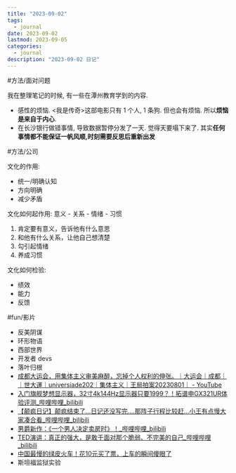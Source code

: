 ```yaml
---
title: "2023-09-02"
tags:
  - journal
date: 2023-09-02
lastmod: 2023-09-05
categories:
  - journal
description: "2023-09-02 日记"
---
```


#方法/面对问题

我在整理笔记的时候, 有一些在潭州教育学到的内容.

- 感性的烦恼. <我是传奇>这部电影只有 1 个人, 1 条狗. 但也会有烦恼. 所以**烦恼是来自于内心**.
- 在长沙银行做错事情, 导致数据暂停分发了一天. 觉得天要塌下来了. 其实**任何事情都不能保证一帆风顺,时刻需要反思后重新出发**

#方法/公司

文化的作用:

- 统一/明确认知
- 方向明确
- 减少矛盾

文化如何起作用: 意义 - 关系 - 情绪 - 习惯

1. 肯定要有意义，告诉他有什么意思
2. 和他有什么关系，让他自己想清楚
3. 勾引起情绪
4. 养成习惯

文化如何检验:

- 绩效
- 能力
- 反馈

#fun/影片

- 反美阴谋
- 环形物语
- 西部世界
- 开发者 devs
- 落叶归根
- [成都大运会，用集体主义审美麻醉，忘掉个人权利的伸张。｜大运会｜成都｜｜世大運｜universiade202｜集体主义｜王局拍案20230801｜ - YouTube](https://www.youtube.com/watch?v=brD85AfrsZo)
- [入门旗舰梦想显示器，32寸4k144Hz显示器只要1999？！拓谱申GX321UR体验评测\_哔哩哔哩\_bilibili](https://www.bilibili.com/video/BV1wk4y1G7hu/?spm_id_from=top_right_bar_window_dynamic.content.click&vd_source=3f8a7a9cfa796e140d94e90eb3af4c90)
- [【颠疯日记】颠疯结束了…日记还没写完....那阵子行程比较赶…小王有点慢大家凑合看\_哔哩哔哩\_bilibili](https://www.bilibili.com/video/BV1RV4y1v7vX/?spm_id_from=top_right_bar_window_dynamic.content.click&vd_source=3f8a7a9cfa796e140d94e90eb3af4c90)
- [男爵新作：《一个男人决定卖房时》！\_哔哩哔哩\_bilibili](https://www.bilibili.com/video/BV1Ej411q7vh/?vd_source=3f8a7a9cfa796e140d94e90eb3af4c90)
- [TED演讲：真正的强大，是敢于面对那个脆弱、不完美的自己_哔哩哔哩_bilibili](https://www.bilibili.com/video/BV1Z4411i73b/?vd_source=3f8a7a9cfa796e140d94e90eb3af4c90)
- [中国最慢的绿皮火车！花10元买了票，上车的瞬间傻眼了](https://www.bilibili.com/video/BV1Vz4y1T7ji/?vd_source=3f8a7a9cfa796e140d94e90eb3af4c90)
- 斯坦福监狱实验
